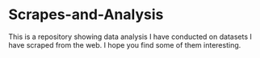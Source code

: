 # Scrapes-and-Analysis
This is a repository showing data analysis I have conducted on datasets I have scraped from the web. I hope you find some of them interesting.
